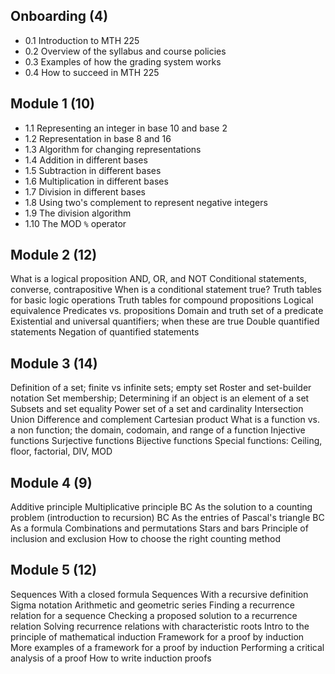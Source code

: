 Onboarding (4)
----------

- 0.1 Introduction to MTH 225
- 0.2 Overview of the syllabus and course policies
- 0.3 Examples of how the grading system works
- 0.4 How to succeed in MTH 225

Module 1 (10)
--------

- 1.1 Representing an integer in base 10 and base 2
- 1.2 Representation in base 8 and 16 
- 1.3 Algorithm for changing representations
- 1.4 Addition in different bases
- 1.5 Subtraction in different bases
- 1.6 Multiplication in different bases
- 1.7 Division in different bases
- 1.8 Using two's complement to represent negative integers 
- 1.9 The division algorithm
- 1.10 The MOD `%` operator

Module 2 (12)
--------

What is a logical proposition
AND, OR, and NOT 
Conditional statements, converse, contrapositive
When is a conditional statement true? 
Truth tables for basic logic operations
Truth tables for compound propositions 
Logical equivalence
Predicates vs. propositions
Domain and truth set of a predicate
Existential and universal quantifiers; when these are true 
Double quantified statements
Negation of quantified statements


Module 3 (14)
--------

Definition of a set; finite vs infinite sets; empty set
Roster and set-builder notation
Set membership; Determining if an object is an element of a set
Subsets and set equality
Power set of a set and cardinality
Intersection
Union
Difference and complement
Cartesian product
What is a function vs. a non function; the domain, codomain, and range of a function 
Injective functions
Surjective functions 
Bijective functions
Special functions: Ceiling, floor, factorial, DIV, MOD 

Module 4 (9)
--------

Additive principle
Multiplicative principle
BC As the solution to a counting problem (introduction to recursion)
BC As the entries of Pascal's triangle
BC As a formula
Combinations and permutations
Stars and bars
Principle of inclusion and exclusion
How to choose the right counting method 

Module 5 (12)
--------

Sequences With a closed formula
Sequences With a recursive definition
Sigma notation 
Arithmetic and geometric series 
Finding a recurrence relation for a sequence 
Checking a proposed solution to a recurrence relation 
Solving recurrence relations with characteristic roots
Intro to the principle of mathematical induction
Framework for a proof by induction 
More examples of a framework for a proof by induction
Performing a critical analysis of a proof 
How to write induction proofs

<!--stackedit_data:
eyJoaXN0b3J5IjpbLTQ5NzU3OTU2N119
-->